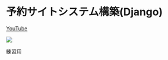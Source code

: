 # 予約サイトシステム構築(Django)

[YouTube](https://www.youtube.com/watch?v=Zu-cAgp7Hzw&list=PLoSZs76tLtJi7P0S4MN1tLNPB5TYD1gOt)

[![](https://res.cloudinary.com/dhaciqd0v/image/upload/v1659354209/LINE/Frame_277_gpyyuv.png)](https://www.youtube.com/watch?v=Zu-cAgp7Hzw&list=PLoSZs76tLtJi7P0S4MN1tLNPB5TYD1gOt)

練習用
